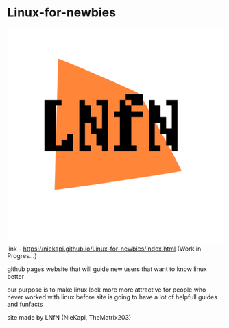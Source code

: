 # Linux-for-newbies
![logo](logo.png)
link - https://niekapi.github.io/Linux-for-newbies/index.html (Work in Progres...)

github pages website that will guide new users that want to know linux better

our purpose is to make linux look more more attractive for people who never worked with linux before
site is going to have a lot of helpfull guides and funfacts

site made by LNfN (NieKapi, TheMatrix203)
